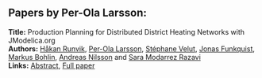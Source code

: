 <h2>Papers by Per-Ola Larsson:</h2>
<p>
<b>Title:</b> Production Planning for Distributed District Heating Networks with JModelica.org<br />
<b>Authors:</b> <a href="../authors/author_263.html">Håkan Runvik</a>, <a href="../authors/author_173.html">Per-Ola Larsson</a>, <a href="../authors/author_324.html">Stéphane Velut</a>, <a href="../authors/author_95.html">Jonas Funkquist</a>, <a href="../authors/author_34.html">Markus Bohlin</a>, <a href="../authors/author_213.html">Andreas Nilsson</a> and <a href="../authors/author_201.html">Sara Modarrez Razavi</a><br />
<b>Links:</b> <a href="../abstracts/abstract_23.pdf">Abstract</a>, <a href="../submissions/ecp15118217_RunvikLarssonVelutFunkquistBohlinNilssonModarrezrazavi.pdf">Full paper</a>
</p>
